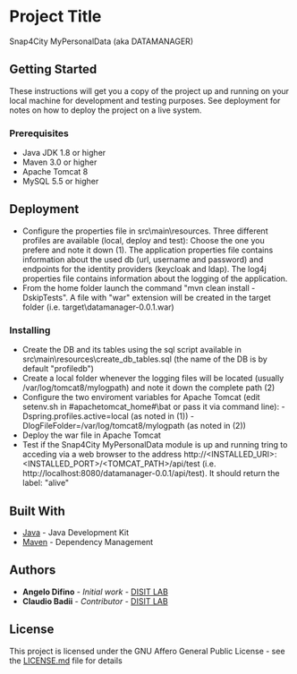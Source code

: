 # Project Title

Snap4City MyPersonalData (aka DATAMANAGER)

## Getting Started

These instructions will get you a copy of the project up and running on your local machine for development and testing purposes. See deployment for notes on how to deploy the project on a live system.

### Prerequisites

* Java JDK 1.8 or higher
* Maven 3.0 or higher
* Apache Tomcat 8
* MySQL 5.5 or higher

## Deployment

* Configure the properties file in src\main\resources. Three different profiles are available (local, deploy and test): Choose the one you prefere and note it down (1). The application properties file contains information about the used db (url, username and password) and endpoints for the identity providers (keycloak and ldap). The log4j properties file contains information about the logging of the application.
* From the home folder launch the command "mvn clean install -DskipTests". A file with "war" extension will be created in the target folder (i.e. target\datamanager-0.0.1.war)

### Installing

* Create the DB and its tables using the sql script available in src\main\resources\create_db_tables.sql (the name of the DB is by default "profiledb")
* Create a local folder whenever the logging files will be located (usually /var/log/tomcat8/mylogpath) and note it down the complete path (2)
* Configure the two enviroment variables for Apache Tomcat (edit setenv.sh in #apachetomcat_home#\bat or pass it via command line): -Dspring.profiles.active=local (as noted in (1)) -DlogFileFolder=/var/log/tomcat8/mylogpath (as noted in (2))
* Deploy the war file in Apache Tomcat 
* Test if the Snap4City MyPersonalData module is up and running tring to acceding via a web browser to the address http://<INSTALLED_URI>:<INSTALLED_PORT>/<TOMCAT_PATH>/api/test (i.e. http://localhost:8080/datamanager-0.0.1/api/test). It should return the label: "alive"

## Built With

* [Java](https://www.oracle.com) - Java Development Kit
* [Maven](https://maven.apache.org/) - Dependency Management

## Authors

* **Angelo Difino** - *Initial work* - [DISIT LAB](https://github.com/disit)
* **Claudio Badii** - *Contributor* - [DISIT LAB](https://github.com/disit)

## License

This project is licensed under the GNU Affero General Public License - see the [LICENSE.md](LICENSE) file for details